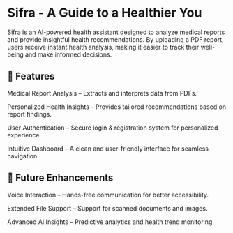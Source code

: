 # Sifra - A Guide to a Healthier You

Sifra is an AI-powered health assistant designed to analyze medical reports and provide insightful health recommendations. By uploading a PDF report, users receive instant health analysis, making it easier to track their well-being and make informed decisions.

## 🚀 Features

Medical Report Analysis – Extracts and interprets data from PDFs.

Personalized Health Insights – Provides tailored recommendations based on report findings.

User Authentication – Secure login & registration system for personalized experience.

Intuitive Dashboard – A clean and user-friendly interface for seamless navigation.

## 🔮 Future Enhancements

Voice Interaction – Hands-free communication for better accessibility.

Extended File Support – Support for scanned documents and images.

Advanced AI Insights – Predictive analytics and health trend monitoring.